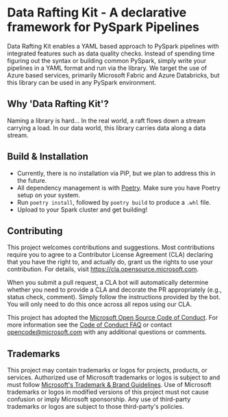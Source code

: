 # Data Rafting Kit - A declarative framework for PySpark Pipelines

Data Rafting Kit enables a YAML based approach to PySpark pipelines with integrated features such as data quality checks. Instead of spending time figuring out the syntax or building common PySpark, simply write your pipelines in a YAML format and run via the library. We target the use of Azure based services, primarily Microsoft Fabric and Azure Databricks, but this library can be used in any PySpark environment.

## Why 'Data Rafting Kit'?

Naming a library is hard... In the real world, a raft flows down a stream carrying a load. In our data world, this library carries data along a data stream.

## Build & Installation

- Currently, there is no installation via PIP, but we plan to address this in the future.
- All dependency management is with [Poetry](https://python-poetry.org/). Make sure you have Poetry setup on your system.
- Run `poetry install`, followed by `poetry build` to produce a `.whl` file.
- Upload to your Spark cluster and get building!

## Contributing

This project welcomes contributions and suggestions.  Most contributions require you to agree to a
Contributor License Agreement (CLA) declaring that you have the right to, and actually do, grant us
the rights to use your contribution. For details, visit https://cla.opensource.microsoft.com.

When you submit a pull request, a CLA bot will automatically determine whether you need to provide
a CLA and decorate the PR appropriately (e.g., status check, comment). Simply follow the instructions
provided by the bot. You will only need to do this once across all repos using our CLA.

This project has adopted the [Microsoft Open Source Code of Conduct](https://opensource.microsoft.com/codeofconduct/).
For more information see the [Code of Conduct FAQ](https://opensource.microsoft.com/codeofconduct/faq/) or
contact [opencode@microsoft.com](mailto:opencode@microsoft.com) with any additional questions or comments.

## Trademarks

This project may contain trademarks or logos for projects, products, or services. Authorized use of Microsoft
trademarks or logos is subject to and must follow
[Microsoft's Trademark & Brand Guidelines](https://www.microsoft.com/en-us/legal/intellectualproperty/trademarks/usage/general).
Use of Microsoft trademarks or logos in modified versions of this project must not cause confusion or imply Microsoft sponsorship.
Any use of third-party trademarks or logos are subject to those third-party's policies.
